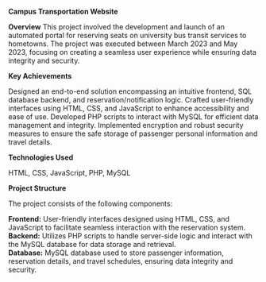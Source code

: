 **Campus Transportation Website**

**Overview**
This project involved the development and launch of an automated portal for reserving seats on university bus transit services to hometowns. The project was executed between March 2023 and May 2023, focusing on creating a seamless user experience while ensuring data integrity and security.

**Key Achievements**

Designed an end-to-end solution encompassing an intuitive frontend, SQL database backend, and reservation/notification logic.
Crafted user-friendly interfaces using HTML, CSS, and JavaScript to enhance accessibility and ease of use.
Developed PHP scripts to interact with MySQL for efficient data management and integrity.
Implemented encryption and robust security measures to ensure the safe storage of passenger personal information and travel details.

**Technologies Used**

HTML, 
CSS,
JavaScript,
PHP,
MySQL


**Project Structure**

The project consists of the following components:

**Frontend:** User-friendly interfaces designed using HTML, CSS, and JavaScript to facilitate seamless interaction with the reservation system.
**Backend:** Utilizes PHP scripts to handle server-side logic and interact with the MySQL database for data storage and retrieval.    
**Database:** MySQL database used to store passenger information, reservation details, and travel schedules, ensuring data integrity and security.
